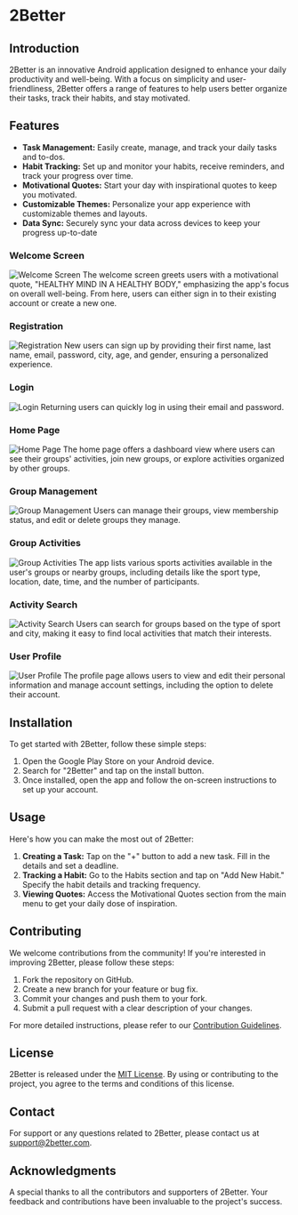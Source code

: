 # 2Better

## Introduction
2Better is an innovative Android application designed to enhance your daily productivity and well-being. With a focus on simplicity and user-friendliness, 2Better offers a range of features to help users better organize their tasks, track their habits, and stay motivated.

## Features
- **Task Management:** Easily create, manage, and track your daily tasks and to-dos.
- **Habit Tracking:** Set up and monitor your habits, receive reminders, and track your progress over time.
- **Motivational Quotes:** Start your day with inspirational quotes to keep you motivated.
- **Customizable Themes:** Personalize your app experience with customizable themes and layouts.
- **Data Sync:** Securely sync your data across devices to keep your progress up-to-date

### Welcome Screen
![Welcome Screen](https://github.com/maorsaadon/2Better/tree/main/README_pictures/welcome_screen.jpg)
The welcome screen greets users with a motivational quote, "HEALTHY MIND IN A HEALTHY BODY," emphasizing the app's focus on overall well-being. From here, users can either sign in to their existing account or create a new one.

### Registration
![Registration](https://github.com/maorsaadon/2Better/tree/main/README_pictures/registration_screen.jpg)
New users can sign up by providing their first name, last name, email, password, city, age, and gender, ensuring a personalized experience.

### Login
![Login](https://github.com/maorsaadon/2Better/tree/main/README_pictures/login_screen.jpg)
Returning users can quickly log in using their email and password.

### Home Page
![Home Page](https://github.com/maorsaadon/2Better/tree/main/README_pictures/home_page.jpg)
The home page offers a dashboard view where users can see their groups' activities, join new groups, or explore activities organized by other groups.

### Group Management
![Group Management](https://github.com/maorsaadon/2Better/tree/main/README_pictures/group_management.jpg)
Users can manage their groups, view membership status, and edit or delete groups they manage.

### Group Activities
![Group Activities](https://github.com/maorsaadon/2Better/tree/main/README_pictures/group_activities.jpg)
The app lists various sports activities available in the user's groups or nearby groups, including details like the sport type, location, date, time, and the number of participants.

### Activity Search
![Activity Search](https://github.com/maorsaadon/2Better/tree/main/README_pictures/activity_search.jpg)
Users can search for groups based on the type of sport and city, making it easy to find local activities that match their interests.

### User Profile
![User Profile](https://github.com/maorsaadon/2Better/tree/main/README_pictures/user_profile.jpg)
The profile page allows users to view and edit their personal information and manage account settings, including the option to delete their account.


## Installation
To get started with 2Better, follow these simple steps:

1. Open the Google Play Store on your Android device.
2. Search for "2Better" and tap on the install button.
3. Once installed, open the app and follow the on-screen instructions to set up your account.

## Usage
Here's how you can make the most out of 2Better:

1. **Creating a Task:** Tap on the "+" button to add a new task. Fill in the details and set a deadline.
2. **Tracking a Habit:** Go to the Habits section and tap on "Add New Habit." Specify the habit details and tracking frequency.
3. **Viewing Quotes:** Access the Motivational Quotes section from the main menu to get your daily dose of inspiration.

## Contributing
We welcome contributions from the community! If you're interested in improving 2Better, please follow these steps:

1. Fork the repository on GitHub.
2. Create a new branch for your feature or bug fix.
3. Commit your changes and push them to your fork.
4. Submit a pull request with a clear description of your changes.

For more detailed instructions, please refer to our [Contribution Guidelines](CONTRIBUTION_LINK).

## License
2Better is released under the [MIT License](LICENSE_LINK). By using or contributing to the project, you agree to the terms and conditions of this license.

## Contact
For support or any questions related to 2Better, please contact us at [support@2better.com](mailto:support@2better.com).

## Acknowledgments
A special thanks to all the contributors and supporters of 2Better. Your feedback and contributions have been invaluable to the project's success.


